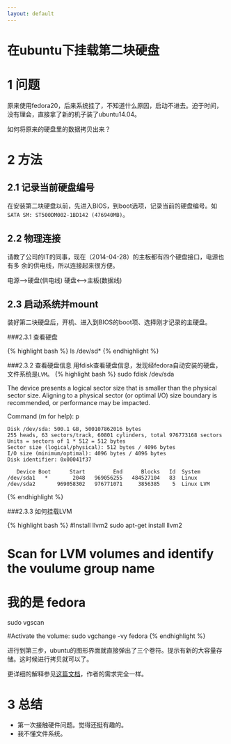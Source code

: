 ```yaml
---
layout: default
---
```


在ubuntu下挂载第二块硬盘
========================

1 问题
====

原来使用fedora20，后来系统挂了，不知道什么原因，启动不进去。迫于时间，没有理会，直接拿了新的机子装了ubuntu14.04。

如何将原来的硬盘里的数据拷贝出来？


2 方法
====

2.1 记录当前硬盘编号
----
在安装第二块硬盘以前，先进入BIOS，到boot选项，记录当前的硬盘编号。如`SATA SM:
ST500DM002-1BD142 (476940MB)`。

2.2 物理连接
--------

请教了公司的IT的同事，现在（2014-04-28）的主板都有四个硬盘接口，电源也有多
余的供电线，所以连接起来很方便。

电源——>硬盘(供电线)
硬盘<——>主板(数据线)


2.3 启动系统并mount
---------------

装好第二块硬盘后，开机、进入到BIOS的boot项、选择刚才记录的主硬盘。

###2.3.1  查看硬盘

{% highlight bash %}
ls /dev/sd*
{% endhighlight %}

###2.3.2  查看硬盘信息
用fdisk查看硬盘信息，发现经fedora自动安装的硬盘，文件系统是`LVM`。
{% highlight bash %}
sudo fdisk /dev/sda

The device presents a logical sector size that is smaller than
the physical sector size. Aligning to a physical sector (or optimal
I/O) size boundary is recommended, or performance may be impacted.

Command (m for help): p

	Disk /dev/sda: 500.1 GB, 500107862016 bytes
	255 heads, 63 sectors/track, 60801 cylinders, total 976773168 sectors
	Units = sectors of 1 * 512 = 512 bytes
	Sector size (logical/physical): 512 bytes / 4096 bytes
	I/O size (minimum/optimal): 4096 bytes / 4096 bytes
	Disk identifier: 0x00041f37

	   Device Boot      Start         End      Blocks   Id  System
	/dev/sda1   *        2048   969056255   484527104   83  Linux
	/dev/sda2       969058302   976771071     3856385    5  Linux LVM
{% endhighlight %}

###2.3.3  如何挂载LVM

{% highlight bash %}
#Install llvm2
sudo apt-get install llvm2

# Scan for LVM volumes and identify the voulume group name 
# 我的是 fedora
sudo vgscan

#Activate the volume:
sudo vgchange -vy fedora
{% endhighlight %}

进行到第三步，ubuntu的图形界面就直接弹出了三个卷符。提示有新的大容量存储。这时候进行拷贝就可以了。

更详细的解释参见[这篇文档][1]，作者的需求完全一样。

3 总结
====
- 第一次接触硬件问题。觉得还挺有趣的。
- 我不懂文件系统。

[1]: http://www.linuxquestions.org/questions/fedora-35/how-can-i-mount-lvm-partition-in-ubuntu-569507/
